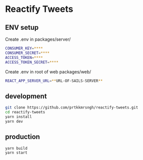 # Reactify Tweets

## ENV setup

Create .env in packages/server/

```sh
CONSUMER_KEY=****
CONSUMER_SECRET=****
ACCESS_TOKEN=****
ACCESS_TOKEN_SECRET=****
```

Create .env in root of web packages/web/

```sh
REACT_APP_SERVER_URL=**URL-OF-SAILS-SERVER**
```

## development

```sh
git clone https://github.com/prtkkmrsngh/reactify-tweets.git
cd reactify-tweets
yarn install
yarn dev
```

## production

```sh
yarn build
yarn start
```
